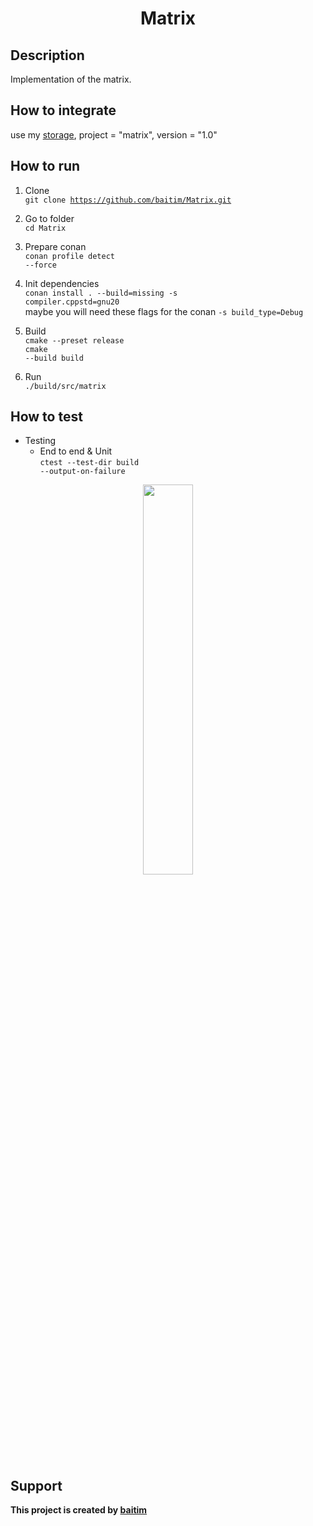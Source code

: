 <h1 align="center">Matrix</h1>

## Description

 Implementation of the matrix.

## How to integrate
 
 use my [storage](https://github.com/baitim/ConanPackages), project = "matrix", version = "1.0"

## How to run

1. Clone <br>
    <code>git clone https://github.com/baitim/Matrix.git</code>

2. Go to folder <br>
    <code>cd Matrix</code>

3. Prepare conan <br>
    <code>conan profile detect --force</code>

4. Init dependencies <br>
    <code>conan install . --build=missing -s compiler.cppstd=gnu20</code><br>
    maybe you will need these flags for the conan <code>-s build_type=Debug</code>

5. Build <br>
    <code>cmake --preset release</code><br>
    <code>cmake --build build</code>

6. Run <br>
    <code>./build/src/matrix</code>

## How to test

* Testing
    - End to end & Unit<br>
        <code>ctest --test-dir build --output-on-failure</code>

<p align="center"><img src="https://github.com/baitim/Matrix/blob/main/images/cat.gif" width="40%"></p>

## Support
**This project is created by [baitim](https://t.me/bai_tim)**